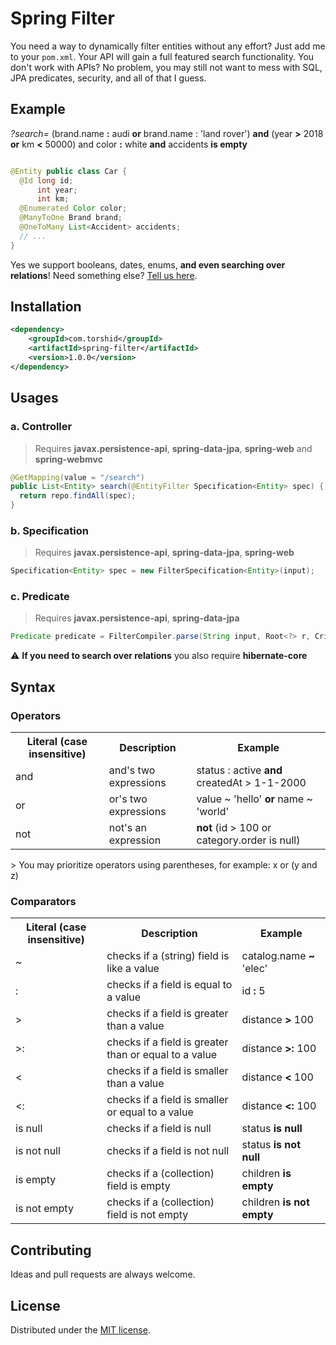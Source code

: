 # Spring Filter

You need a way to dynamically filter entities without any effort? Just add me to your `pom.xml`.
Your API will gain a full featured search functionality. You don't work with APIs? No problem, you may still not want to mess with SQL, JPA predicates, security, and all of that I guess.

## Example
*?search=* (brand.name **:** audi **or** brand.name : 'land rover') **and** (year **>** 2018 **or** km **<** 50000) and color **:** white **and** accidents **is empty**

```java

@Entity public class Car {
  @Id long id;
      int year;
      int km;
  @Enumerated Color color;
  @ManyToOne Brand brand;
  @OneToMany List<Accident> accidents;
  // ...
}
```

Yes we support booleans, dates, enums, **and even searching over relations**! Need something else? [Tell us here](https://github.com/torshid/spring-filter/issues).



## Installation

```xml
<dependency>
    <groupId>com.torshid</groupId>
    <artifactId>spring-filter</artifactId>
    <version>1.0.0</version>
</dependency>
```

## Usages

### a. Controller
> Requires **javax.persistence-api**, **spring-data-jpa**, **spring-web** and **spring-webmvc**
```java
@GetMapping(value = "/search")
public List<Entity> search(@EntityFilter Specification<Entity> spec) {
  return repo.findAll(spec);
}
```

### b. Specification
> Requires **javax.persistence-api**, **spring-data-jpa**, **spring-web**
```java
Specification<Entity> spec = new FilterSpecification<Entity>(input);
```

### c. Predicate
> Requires **javax.persistence-api**, **spring-data-jpa**
```java
Predicate predicate = FilterCompiler.parse(String input, Root<?> r, CriteriaQuery<?> q, CriteriaBuilder cb);
```

:warning: **If you need to search over relations** you also require **hibernate-core**

## Syntax

### Operators
<table>
  <tr> <th>Literal (case insensitive)</th> <th>Description</th> <th>Example</th> </tr>
  <tr> <td>and</th> <td>and's two expressions</td> <td>status : active <b>and</b> createdAt > 1-1-2000</td> </tr>
  <tr> <td>or</th> <td>or's two expressions</td> <td>value ~ 'hello' <b>or</b> name ~ 'world'</td> </tr>
  <tr> <td>not</th> <td>not's an expression</td> <td> <b>not</b> (id > 100 or category.order is null) </td> </tr>
</table>
> You may prioritize operators using parentheses, for example: x or (y and z)

### Comparators
<table>
  <tr> <th>Literal (case insensitive)</th> <th>Description</th> <th>Example</th> </tr>
  <tr> <td>~</th> <td>checks if a (string) field is like a value</td> <td>catalog.name <b>~</b> 'elec'</td> </tr>
  <tr> <td>:</th> <td>checks if a field is equal to a value</td> <td>id <b>:</b> 5</td> </tr>
  <tr> <td>></th> <td>checks if a field is greater than a value</td> <td>distance <b>></b> 100</td> </tr>
  <tr> <td>>:</th> <td>checks if a field is greater than or equal to a value</td> <td>distance <b>>:</b> 100</td> </tr>
  <tr> <td><</th> <td>checks if a field is smaller than a value</td> <td>distance <b><</b> 100</td> </tr>
  <tr> <td><:</th> <td>checks if a field is smaller or equal to a value</td> <td>distance <b><:</b> 100</td> </tr>
  <tr> <td>is null</th> <td>checks if a field is null</td> <td>status <b>is null</b></td> </tr>
  <tr> <td>is not null</th> <td>checks if a field is not null</td> <td>status <b>is not null</b></td> </tr>
  <tr> <td>is empty</th> <td>checks if a (collection) field is empty</td> <td>children <b>is empty</b></td> </tr>
  <tr> <td>is not empty</th> <td>checks if a (collection) field is not empty</td> <td>children <b>is not empty</b></td> </tr>
</table>

## Contributing
Ideas and pull requests are always welcome.

## License
Distributed under the [MIT license](LICENSE).
